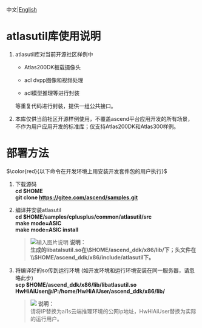 中文|[English](README_300_EN.md)
# atlasutil库使用说明<a name="ZH-CN_TOPIC_0228768065"></a>
1. atlasutil库对当前开源社区样例中

    - Atlas200DK板载摄像头

    - acl dvpp图像和视频处理

    - acl模型推理等进行封装

    等重复代码进行封装，提供一组公共接口。


2. 本库仅供当前社区开源样例使用，不覆盖ascend平台应用开发的所有场景，不作为用户应用开发的标准库；仅支持Atlas200DK和Atlas300样例。

# 部署方法

$\color{red}{以下命令在开发环境上用安装开发套件包的用户执行}$
1.  下载源码  
 **cd $HOME**   
 **git clone https://gitee.com/ascend/samples.git**   
 

2.  编译并安装atlasutil   
    **cd $HOME/samples/cplusplus/common/atlasutil/src**      
    **make mode=ASIC**  
    **make mode=ASIC install**  
    >![输入图片说明](https://images.gitee.com/uploads/images/2020/1130/162342_1d7d35d7_7401379.png "屏幕截图.png") **说明：**  
    >  **生成的libatalsutil.so在\\$HOME/ascend_ddk/x86/lib/下；头文件在\\$HOME/ascend_ddk/x86/include/atlasutil下。**   

3.  将编译好的so传到运行环境 (如开发环境和运行环境安装在同一服务器，请忽略此步)   
    **scp \$HOME/ascend_ddk/x86/lib/libatlasutil.so HwHiAiUser@_IP_:/home/HwHiAiUser/ascend_ddk/x86/lib/**   

     >![](public_sys-resources/icon-note.gif) **说明：**  
     请将IP替换为ai1s云端推理环境的公网ip地址，HwHiAiUser替换为实际的运行用户。

    
 

 

